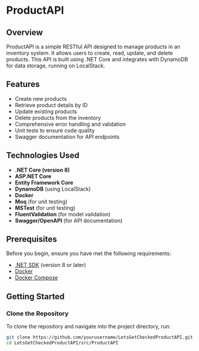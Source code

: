 # ProductAPI

## Overview

ProductAPI is a simple RESTful API designed to manage products in an inventory system. It allows users to create, read, update, and delete products. This API is built using .NET Core and integrates with DynamoDB for data storage, running on LocalStack.

## Features

- Create new products
- Retrieve product details by ID
- Update existing products
- Delete products from the inventory
- Comprehensive error handling and validation
- Unit tests to ensure code quality
- Swagger documentation for API endpoints

## Technologies Used

- **.NET Core (version 8)**
- **ASP.NET Core**
- **Entity Framework Core**
- **DynamoDB** (using LocalStack)
- **Docker**
- **Moq** (for unit testing)
- **MSTest** (for unit testing)
- **FluentValidation** (for model validation)
- **Swagger/OpenAPI** (for API documentation)

## Prerequisites

Before you begin, ensure you have met the following requirements:

- [.NET SDK](https://dotnet.microsoft.com/download) (version 8 or later)
- [Docker](https://www.docker.com/get-started)
- [Docker Compose](https://docs.docker.com/compose/)

## Getting Started

### Clone the Repository

To clone the repository and navigate into the project directory, run:

```bash
git clone https://github.com/yourusername/LetsGetCheckedProductAPI.git
cd LetsGetCheckedProductAPI/src/ProductAPI
